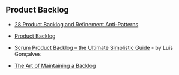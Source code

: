 ## Product Backlog

- [28 Product Backlog and Refinement Anti-Patterns](https://age-of-product.com/28-product-backlog-anti-patterns/)

- [Product Backlog](https://less.works/less/framework/product-backlog.html)

- [Scrum Product Backlog – the Ultimate Simplistic Guide](https://luis-goncalves.com/scrum-product-backlog/) - by Luís Gonçalves

- [The Art of Maintaining a Backlog](https://www.code-runners.com/blog/the-art-of-maintaining-a-backlog/)
